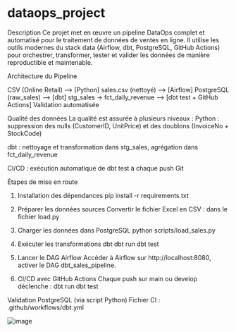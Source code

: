 # dataops_project
Description
Ce projet met en œuvre un pipeline DataOps complet et automatisé pour le traitement de données de ventes en ligne. Il utilise les outils modernes du stack data (Airflow, dbt, PostgreSQL, GitHub Actions) pour orchestrer, transformer, tester et valider les données de manière reproductible et maintenable.

Architecture du Pipeline

CSV (Online Retail) 
   -->  [Python]
sales.csv (nettoyé)
   -->  [Airflow]
PostgreSQL (raw_sales)
   --> [dbt]
stg_sales → fct_daily_revenue
   -->  [dbt test + GitHub Actions]
Validation automatisée


Qualité des données
La qualité est assurée à plusieurs niveaux :
Python : suppression des nulls (CustomerID, UnitPrice) et des doublons (InvoiceNo + StockCode)

dbt : nettoyage et transformation dans stg_sales, agrégation dans fct_daily_revenue

CI/CD : exécution automatique de dbt test à chaque push Git

Étapes de mise en route
1. Installation des dépendances
pip install -r requirements.txt

2. Préparer les données sources
Convertir le fichier Excel en CSV : dans le fichier load.py

3. Charger les données dans PostgreSQL
python scripts/load_sales.py

5. Exécuter les transformations dbt
dbt run
dbt test

6. Lancer le DAG Airflow
Accéder à Airflow sur http://localhost:8080, activer le DAG dbt_sales_pipeline.

 7. CI/CD avec GitHub Actions
Chaque push sur main ou develop déclenche :
dbt run
dbt test

Validation PostgreSQL (via script Python)
Fichier CI : .github/workflows/dbt.yml



![image](https://github.com/user-attachments/assets/a5edc1eb-3776-4a8c-8cc4-01e2ea262f41)
